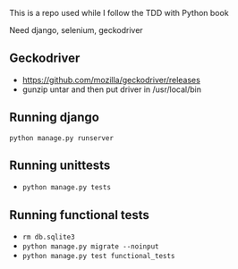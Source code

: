 This is a repo used while I follow the TDD with Python book

Need django, selenium, geckodriver

## Geckodriver
- https://github.com/mozilla/geckodriver/releases
- gunzip untar and then put driver in /usr/local/bin

## Running django
`python manage.py runserver`

## Running unittests
- `python manage.py tests`

## Running functional tests
- `rm db.sqlite3`
- `python manage.py migrate --noinput`
- `python manage.py test functional_tests`